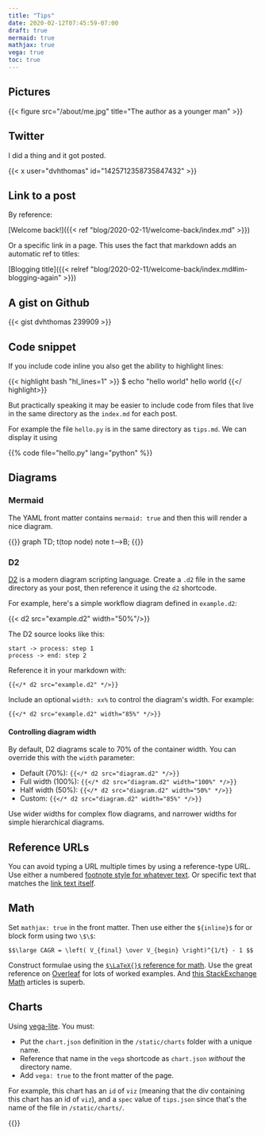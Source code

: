 ```yaml
---
title: "Tips"
date: 2020-02-12T07:45:59-07:00
draft: true
mermaid: true
mathjax: true
vega: true
toc: true
---
```


## Pictures

{{< figure src="/about/me.jpg" title="The author as a younger man" >}}

## Twitter

I did a thing and it got posted.

{{< x user="dvhthomas" id="1425712358735847432" >}}

## Link to a post

By reference:

[Welcome back!]({{< ref "blog/2020-02-11/welcome-back/index.md" >}})

Or a specific link in a page. This uses the fact that markdown adds an automatic ref to titles:

[Blogging title]({{< relref "blog/2020-02-11/welcome-back/index.md#im-blogging-again" >}})

## A gist on Github

{{< gist dvhthomas 239909 >}}

## Code snippet

If you include code inline you also get the ability to highlight lines:

{{< highlight bash "hl_lines=1" >}}
$ echo "hello world"
hello world
{{</ highlight>}}

But practically speaking it may be easier to include code from files that live in the same directory as the `index.md` for each post.

For example the file `hello.py` is in the same directory as `tips.md`.
We can display it using

{{% code file="hello.py" lang="python" %}}

## Diagrams

### Mermaid

The YAML front matter contains `mermaid: true` and then this will render a nice diagram.

{{<mermaid>}}
graph TD;
    t(top node)
    note
    t-->B;
{{</mermaid>}}

### D2

[D2](https://d2lang.com/) is a modern diagram scripting language. Create a `.d2` file in the same directory as your post, then reference it using the `d2` shortcode.

For example, here's a simple workflow diagram defined in `example.d2`:

{{< d2 src="example.d2" width="50%"/>}}

The D2 source looks like this:

```
start -> process: step 1
process -> end: step 2
```

Reference it in your markdown with:

```
{{</* d2 src="example.d2" */>}}
```

Include an optional `width: xx%` to control the diagram's width. For example:

```
{{</* d2 src="example.d2" width="85%" */>}}
```

#### Controlling diagram width

By default, D2 diagrams scale to 70% of the container width. You can override this with the `width` parameter:

- Default (70%): `{{</* d2 src="diagram.d2" */>}}`
- Full width (100%): `{{</* d2 src="diagram.d2" width="100%" */>}}`
- Half width (50%): `{{</* d2 src="diagram.d2" width="50%" */>}}`
- Custom: `{{</* d2 src="diagram.d2" width="85%" */>}}`

Use wider widths for complex flow diagrams, and narrower widths for simple hierarchical diagrams.

## Reference URLs

You can avoid typing a URL multiple times by using a reference-type URL.
Use either a numbered [footnote style for whatever text][1].
Or specific text that matches the [link text itself].

[1]: http://slashdot.org
[link text itself]: http://www.reddit.com

## Math

Set `mathjax: true` in the front matter.
Then use either the `${inline}$` for or block form using two `\$\$`:

`$$\large CAGR = \left( V_{final} \over V_{begin} \right)^{1/t} - 1 $$`

Construct formulae using the [`$\LaTeX{}$` reference for math](https://www.caam.rice.edu/~heinken/latex/symbols.pdf).
Use the great reference on [Overleaf](https://www.overleaf.com/learn/latex/Brackets_and_Parentheses) for lots of worked examples.
And [this StackExchange Math](https://math.meta.stackexchange.com/questions/5020/mathjax-basic-tutorial-and-quick-reference) articles is superb.

## Charts

Using [vega-lite](https://vega.github.io/vega-lite/).
You must:

- Put the `chart.json` definition in the `/static/charts` folder with a unique name.
- Reference that name in the `vega` shortcode as `chart.json` _without_ the directory name.
- Add `vega: true` to the front matter of the page.

For example, this chart has an `id` of `viz` (meaning that the div containing this chart has an id of `viz`), and a `spec` value of `tips.json` since that's the name of  the file in `/static/charts/`.

{{<vega id="viz" spec="tips.json">}}
